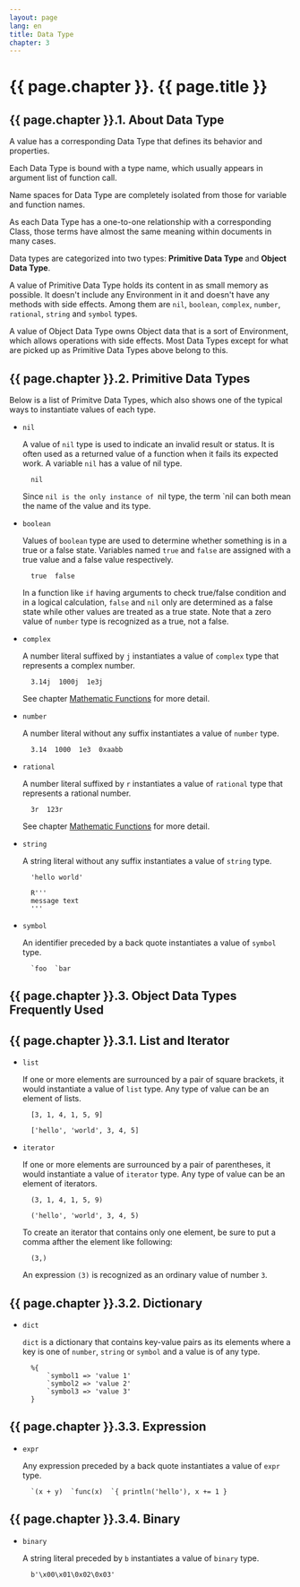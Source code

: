 ```yaml
---
layout: page
lang: en
title: Data Type
chapter: 3
---
```


# {{ page.chapter }}. {{ page.title }}

## {{ page.chapter }}.1. About Data Type

A value has a corresponding Data Type that defines its behavior and properties.

Each Data Type is bound with a type name,
which usually appears in argument list of function call.

Name spaces for Data Type are completely isolated
from those for variable and function names.

As each Data Type has a one-to-one relationship with a corresponding Class,
those terms have almost the same meaning within documents in many cases.

Data types are categorized into two types:
**Primitive Data Type** and **Object Data Type**.

A value of Primitive Data Type holds its content in as small memory as possible.
It doesn't include any Environment in it and doesn't have any methods with side effects.
Among them are `nil`, `boolean`, `complex`, `number`, `rational`,
`string` and `symbol` types.

A value of Object Data Type owns Object data that is a sort of Environment,
which allows operations with side effects.
Most Data Types except for what are picked up as Primitive Data Types above
belong to this.


## {{ page.chapter }}.2. Primitive Data Types

Below is a list of Primitve Data Types,
which also shows one of the typical ways to instantiate values of each type.

* `nil`

  A value of `nil` type is used to indicate an invalid result or status.
  It is often used as a returned value of a function when it fails its expected work.
  A variable `nil` has a value of nil type.

        nil

  Since `nil is the only instance of `nil type,
  the term `nil can both mean the name of the value and its type.

* `boolean`

  Values of `boolean` type are used to determine
  whether something is in a true or a false state.
  Variables named `true` and `false` are assigned
  with a true value and a false value respectively.

        true  false

  In a function like `if` having arguments to check true/false condition
  and in a logical calculation,
  `false` and `nil` only are determined as a false state
  while other values are treated as a true state.
  Note that a zero value of `number` type is recognized as a true, not a false.

* `complex`

  A number literal suffixed by `j` instantiates a value of `complex` type
  that represents a complex number.

        3.14j  1000j  1e3j

  See chapter [Mathematic Functions](Mathematic-Functions.html) for more detail.

* `number`

  A number literal without any suffix instantiates a value of `number` type.

        3.14  1000  1e3  0xaabb

* `rational`

  A number literal suffixed by `r` instantiates a value of `rational` type
  that represents a rational number.

        3r  123r

  See chapter [Mathematic Functions](Mathematic-Functions.html) for more detail.

* `string`

  A string literal without any suffix instantiates a value of `string` type.

        'hello world'
        
        R'''
        message text
        '''

* `symbol`

  An identifier preceded by a back quote instantiates a value of `symbol` type.

        `foo  `bar


## {{ page.chapter }}.3. Object Data Types Frequently Used


## {{ page.chapter }}.3.1. List and Iterator

* `list`

  If one or more elements are surrounced by a pair of square brackets,
  it would instantiate a value of `list` type.
  Any type of value can be an element of lists.

        [3, 1, 4, 1, 5, 9]
        
        ['hello', 'world', 3, 4, 5]

* `iterator`

  If one or more elements are surrounced by a pair of parentheses,
  it would instantiate a value of `iterator` type.
  Any type of value can be an element of iterators.

        (3, 1, 4, 1, 5, 9)
        
        ('hello', 'world', 3, 4, 5)

  To create an iterator that contains only one element,
  be sure to put a comma afther the element like following:

        (3,)

  An expression `(3)` is recognized as an ordinary value of number `3`.


## {{ page.chapter }}.3.2. Dictionary

* `dict`

  `dict` is a dictionary that contains key-value pairs as its elements
  where a key is one of `number`, `string` or `symbol` and a value is of any type.

        %{
            `symbol1 => 'value 1'
            `symbol2 => 'value 2'
            `symbol3 => 'value 3'
        }


## {{ page.chapter }}.3.3. Expression


* `expr`

  Any expression preceded by a back quote instantiates a value of `expr` type.

        `(x + y)  `func(x)  `{ println('hello'), x += 1 }


## {{ page.chapter }}.3.4. Binary

* `binary`

  A string literal preceded by `b` instantiates a value of `binary` type.
  
        b'\x00\x01\0x02\0x03'
